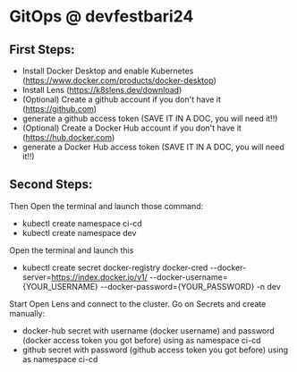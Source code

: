 # GitOps @ devfestbari24

## First Steps:
- Install Docker Desktop and enable Kubernetes (https://www.docker.com/products/docker-desktop)
- Install Lens (https://k8slens.dev/download)
- (Optional) Create a github account if you don't have it (https://github.com)
- generate a github access token (SAVE IT IN A DOC, you will need it!!)
- (Optional) Create a Docker Hub account if you don't have it (https://hub.docker.com)
- generate a Docker Hub access token (SAVE IT IN A DOC, you will need it!!)

## Second Steps:
Then Open the terminal and launch those command:
- kubectl create namespace ci-cd
- kubectl create namespace dev

Open the terminal and launch this
- kubectl create secret docker-registry docker-cred --docker-server=https://index.docker.io/v1/ --docker-username={YOUR_USERNAME} --docker-password={YOUR_PASSWORD} -n dev

Start Open Lens and connect to the cluster.
Go on Secrets and create manually:
- docker-hub secret with username (docker username) and password (docker access token you got before) using as namespace ci-cd
- github secret with password (github access token you got before) using as namespace ci-cd
